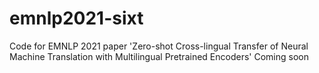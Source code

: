 # emnlp2021-sixt
Code for EMNLP 2021 paper 'Zero-shot Cross-lingual Transfer of Neural Machine Translation with Multilingual Pretrained Encoders'
Coming soon
